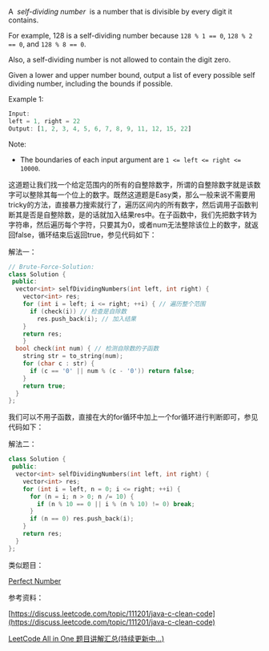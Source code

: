 A  _self-dividing number_  is a number that is divisible by every digit it contains.

For example, 128 is a self-dividing number because `128 % 1 == 0`, `128 % 2 == 0`, and `128 % 8 == 0`.

Also, a self-dividing number is not allowed to contain the digit zero.

Given a lower and upper number bound, output a list of every possible self dividing number, including the bounds if possible.

Example 1:

```jsx
Input: 
left = 1, right = 22
Output: [1, 2, 3, 4, 5, 6, 7, 8, 9, 11, 12, 15, 22]
```

Note:

- The boundaries of each input argument are `1 <= left <= right <= 10000`.

这道题让我们找一个给定范围内的所有的自整除数字，所谓的自整除数字就是该数字可以整除其每一个位上的数字。既然这道题是Easy类，那么一般来说不需要用tricky的方法，直接暴力搜索就行了，遍历区间内的所有数字，然后调用子函数判断其是否是自整除数，是的话就加入结果res中。在子函数中，我们先把数字转为字符串，然后遍历每个字符，只要其为0，或者num无法整除该位上的数字，就返回false，循环结束后返回true，参见代码如下：

解法一：

```cpp
// Brute-Force-Solution:
class Solution {
 public:
  vector<int> selfDividingNumbers(int left, int right) {
    vector<int> res;
    for (int i = left; i <= right; ++i) { // 遍历整个范围
      if (check(i)) // 检查是自除数
        res.push_back(i); // 加入结果
    }
    return res;
    }
  bool check(int num) { // 检测自除数的子函数
    string str = to_string(num);
    for (char c : str) {
      if (c == '0' || num % (c - '0')) return false;
    }
    return true;
  }
};
```

我们可以不用子函数，直接在大的for循环中加上一个for循环进行判断即可，参见代码如下：

解法二：

```cpp
class Solution {
 public:
  vector<int> selfDividingNumbers(int left, int right) {
    vector<int> res;
    for (int i = left, n = 0; i <= right; ++i) {
      for (n = i; n > 0; n /= 10) {
        if (n % 10 == 0 || i % (n % 10) != 0) break;
      }
      if (n == 0) res.push_back(i);
    }
    return res;
  }
};
```

类似题目：

[Perfect Number](http://www.cnblogs.com/grandyang/p/6636879.html)

参考资料：

[https://discuss.leetcode.com/topic/111201/java-c-clean-code](https://discuss.leetcode.com/topic/111201/java-c-clean-code)

[LeetCode All in One 题目讲解汇总(持续更新中...)](http://www.cnblogs.com/grandyang/p/4606334.html)